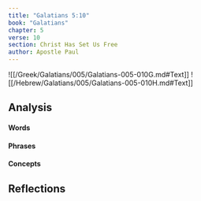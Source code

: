 ```yaml
---
title: "Galatians 5:10"
book: "Galatians"
chapter: 5
verse: 10
section: Christ Has Set Us Free
author: Apostle Paul
---
```

![[/Greek/Galatians/005/Galatians-005-010G.md#Text]]
![[/Hebrew/Galatians/005/Galatians-005-010H.md#Text]]

## Analysis

#### Words

#### Phrases

#### Concepts

## Reflections
